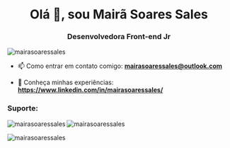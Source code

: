 <h1 align = "center"> Olá 👋, sou Mairã Soares Sales </h1>
<h3 align = "center"> Desenvolvedora Front-end Jr </h3>

<p align = "left "> <img src =" https://komarev.com/ghpvc/?username=mairasoaressales&label=Profile%20views&color=0e75b6&style=flat "alt =" mairasoaressales "/> </p>

- 📫 Como entrar em contato comigo: **mairasoaressales@outlook.com**

- 📄 Conheça minhas experiências: **https://www.linkedin.com/in/mairasoaressales/**


<h3 align = "left"> Suporte: </h3>


<p> <img align = "left" src = "https://github-readme-stats.vercel.app/api/top-langs?username=mairasoaressales&show_icons=true&locale=en&layout=compact" alt = "mairasoaressales" /> </p>

<p> <img align = "center" src = "https://github-readme-stats.vercel.app/api?username=mairasoaressales&show_icons=true&locale=en" alt = "mairasoaressales" /> </p>

<p> <img align = "center" src = "https://github-readme-streak-stats.herokuapp.com/?user=mairasoaressales&" alt = "mairasoaressales" /> </p>
